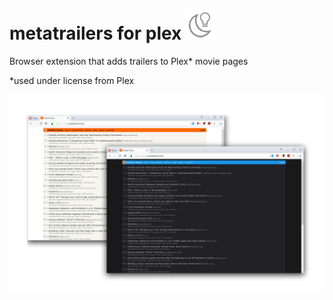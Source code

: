 # metatrailers for plex ![alt tag](https://raw.githubusercontent.com/conceptualspace/nightlight/master/src/icon1.png) 

Browser extension that adds trailers to Plex* movie pages

*used under license from Plex

![alt tag](https://github.com/conceptualspace/nightlight/raw/master/assets/nightlight-screenshot.png)
